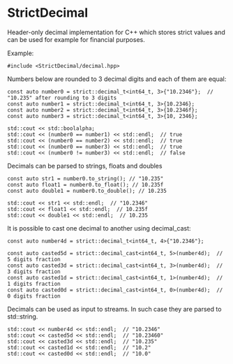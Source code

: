 # StrictDecimal
Header-only decimal implementation for C++ which stores strict values and can be used for example for financial purposes.

Example:

```
#include <StrictDecimal/decimal.hpp>
```

Numbers below are rounded to 3 decimal digits and each of them are equal:
```
const auto number0 = strict::decimal_t<int64_t, 3>{"10.2346"};  // "10.235" after rounding to 3 digits
const auto number1 = strict::decimal_t<int64_t, 3>{10.2346};
const auto number2 = strict::decimal_t<int64_t, 3>{10.2346f};
const auto number3 = strict::decimal_t<int64_t, 3>{10, 2346};

std::cout << std::boolalpha;
std::cout << (number0 == number1) << std::endl;  // true
std::cout << (number0 == number2) << std::endl;  // true
std::cout << (number0 == number3) << std::endl;  // true
std::cout << (number0 != number3) << std::endl;  // false
```
   
Decimals can be parsed to strings, floats and doubles
```
const auto str1 = number0.to_string(); // "10.235"
const auto float1 = number0.to_float(); // 10.235f
const auto double1 = number0.to_double(); // 10.235

std::cout << str1 << std::endl;  // "10.2346"
std::cout << float1 << std::endl;  // 10.235f
std::cout << double1 << std::endl;  // 10.235
```

It is possible to cast one decimal to another using decimal_cast:
```
const auto number4d = strict::decimal_t<int64_t, 4>{"10.2346"};
    
const auto casted5d = strict::decimal_cast<int64_t, 5>(number4d);  // 5 digits fraction
const auto casted3d = strict::decimal_cast<int64_t, 3>(number4d);  // 3 digits fraction
const auto casted1d = strict::decimal_cast<int64_t, 1>(number4d);  // 1 digits fraction
const auto casted0d = strict::decimal_cast<int64_t, 0>(number4d);  // 0 digits fraction
```

Decimals can be used as input to streams. In such case they are parsed to std::string.
```
std::cout << number4d << std::endl;  // "10.2346"
std::cout << casted5d << std::endl;  // "10.23460"
std::cout << casted3d << std::endl;  // "10.235"
std::cout << casted1d << std::endl;  // "10.2"
std::cout << casted0d << std::endl;  // "10.0"
```
